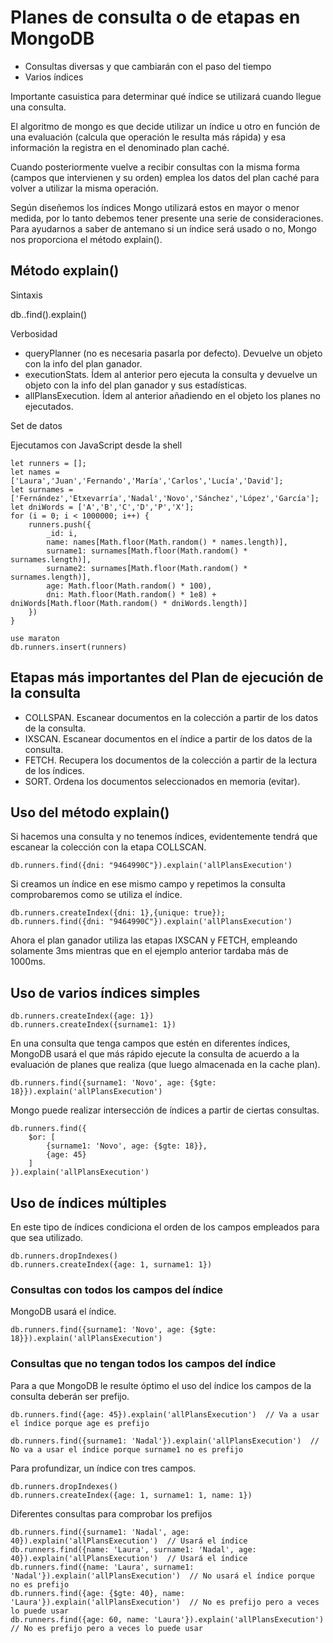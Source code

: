 # Planes de consulta o de etapas en MongoDB

- Consultas diversas y que cambiarán con el paso del tiempo
- Varios índices

Importante casuistica para determinar qué índice se utilizará cuando llegue una consulta.

El algoritmo de mongo es que decide utilizar un índice u otro en función de una evaluación
(calcula que operación le resulta más rápida) y esa información la registra en el denominado
plan caché.

Cuando posteriormente vuelve a recibir consultas con la misma forma (campos que intervienen y su orden)
emplea los datos del plan caché para volver a utilizar la misma operación.

Según diseñemos los índices Mongo utilizará estos en mayor o menor medida, por lo tanto debemos tener
presente una serie de consideraciones. Para ayudarnos a saber de antemano si un índice será usado o
no, Mongo nos proporciona el método explain().

## Método explain()

Sintaxis

db.<coleccion>.find(<forma-consulta>).explain(<modo-verbosidad>)

Verbosidad

- queryPlanner (no es necesaria pasarla por defecto). Devuelve un objeto con la info del plan ganador.
- executionStats. Ídem al anterior pero ejecuta la consulta y devuelve un objeto con la info del plan ganador y sus estadísticas.
- allPlansExecution. Ídem al anterior añadiendo en el objeto los planes no ejecutados.

Set de datos

Ejecutamos con JavaScript desde la shell

```
let runners = [];
let names = ['Laura','Juan','Fernando','María','Carlos','Lucía','David'];
let surnames = ['Fernández','Etxevarría','Nadal','Novo','Sánchez','López','García'];
let dniWords = ['A','B','C','D','P','X'];
for (i = 0; i < 1000000; i++) {
    runners.push({
        _id: i,
        name: names[Math.floor(Math.random() * names.length)],
        surname1: surnames[Math.floor(Math.random() * surnames.length)],
        surname2: surnames[Math.floor(Math.random() * surnames.length)],
        age: Math.floor(Math.random() * 100),
        dni: Math.floor(Math.random() * 1e8) + dniWords[Math.floor(Math.random() * dniWords.length)]
    })
}

use maraton
db.runners.insert(runners)
```

## Etapas más importantes del Plan de ejecución de la consulta

- COLLSPAN. Escanear documentos en la colección a partir de los datos de la consulta.
- IXSCAN. Escanear documentos en el índice a partir de los datos de la consulta.
- FETCH. Recupera los documentos de la colección a partir de la lectura de los índices.
- SORT. Ordena los documentos seleccionados en memoria (evitar).

## Uso del método explain()

Si hacemos una consulta y no tenemos índices, evidentemente tendrá que escanear la colección con la etapa
COLLSCAN.

```
db.runners.find({dni: "9464990C"}).explain('allPlansExecution')
```

Si creamos un índice en ese mismo campo y repetimos la consulta comprobaremos como se utiliza el índice.

```
db.runners.createIndex({dni: 1},{unique: true});
db.runners.find({dni: "9464990C"}).explain('allPlansExecution')
```

Ahora el plan ganador utiliza las etapas IXSCAN y FETCH, empleando solamente 3ms mientras que en el ejemplo anterior tardaba más de 1000ms.

## Uso de varios índices simples

```
db.runners.createIndex({age: 1})
db.runners.createIndex({surname1: 1})
```

En una consulta que tenga campos que estén en diferentes índices, MongoDB usará el que más rápido ejecute la consulta
de acuerdo a la evaluación de planes que realiza (que luego almacenada en la cache plan).

```
db.runners.find({surname1: 'Novo', age: {$gte: 18}}).explain('allPlansExecution')
```

Mongo puede realizar intersección de índices a partir de ciertas consultas.

```
db.runners.find({
    $or: [
        {surname1: 'Novo', age: {$gte: 18}},
        {age: 45}
    ]
}).explain('allPlansExecution')
```

## Uso de índices múltiples

En este tipo de índices condiciona el orden de los campos empleados para que sea utilizado.

```
db.runners.dropIndexes()
db.runners.createIndex({age: 1, surname1: 1})
```

### Consultas con todos los campos del índice

MongoDB usará el índice.

```
db.runners.find({surname1: 'Novo', age: {$gte: 18}}).explain('allPlansExecution')
```

### Consultas que no tengan todos los campos del índice

Para a que MongoDB le resulte óptimo el uso del índice los campos de la consulta
deberán ser prefijo.

```
db.runners.find({age: 45}).explain('allPlansExecution')  // Va a usar el índice porque age es prefijo
```

```
db.runners.find({surname1: 'Nadal'}).explain('allPlansExecution')  // No va a usar el índice porque surname1 no es prefijo
```

Para profundizar, un índice con tres campos.


```
db.runners.dropIndexes()
db.runners.createIndex({age: 1, surname1: 1, name: 1})
```

Diferentes consultas para comprobar los prefijos

```
db.runners.find({surname1: 'Nadal', age: 40}).explain('allPlansExecution')  // Usará el índice
db.runners.find({name: 'Laura', surname1: 'Nadal', age: 40}).explain('allPlansExecution')  // Usará el índice
db.runners.find({name: 'Laura', surname1: 'Nadal'}).explain('allPlansExecution')  // No usará el índice porque no es prefijo
db.runners.find({age: {$gte: 40}, name: 'Laura'}).explain('allPlansExecution')  // No es prefijo pero a veces lo puede usar
db.runners.find({age: 60, name: 'Laura'}).explain('allPlansExecution')  // No es prefijo pero a veces lo puede usar
```
